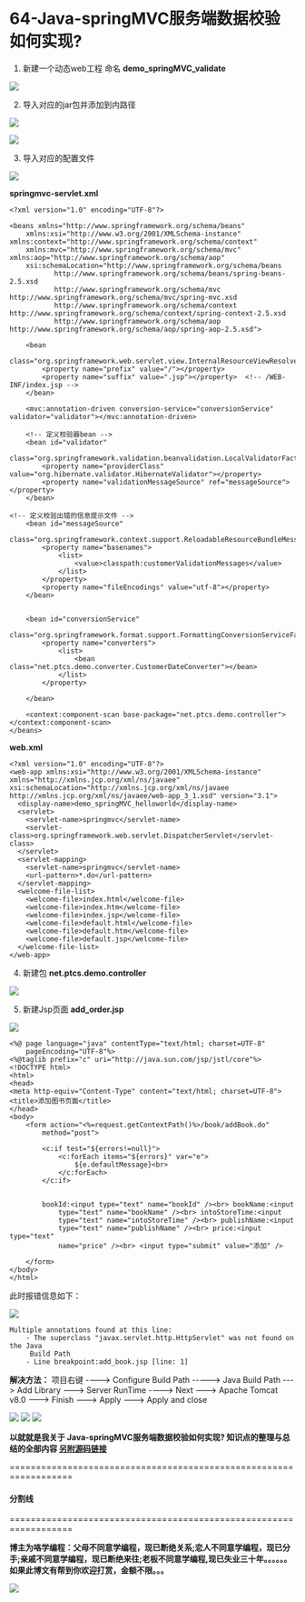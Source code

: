 # 64-Java-springMVC服务端数据校验如何实现?

1. 新建一个动态web工程 命名 **demo_springMVC_validate**

![](64-Images/1.png)

2. 导入对应的jar包并添加到内路径

![](64-Images/2.png)

![](64-Images/3.png)

3. 导入对应的配置文件

![](64-Images/4.png)

**springmvc-servlet.xml**

```
<?xml version="1.0" encoding="UTF-8"?>

<beans xmlns="http://www.springframework.org/schema/beans"
	xmlns:xsi="http://www.w3.org/2001/XMLSchema-instance" xmlns:context="http://www.springframework.org/schema/context"
	xmlns:mvc="http://www.springframework.org/schema/mvc" xmlns:aop="http://www.springframework.org/schema/aop"
	xsi:schemaLocation="http://www.springframework.org/schema/beans
           http://www.springframework.org/schema/beans/spring-beans-2.5.xsd
           http://www.springframework.org/schema/mvc http://www.springframework.org/schema/mvc/spring-mvc.xsd
           http://www.springframework.org/schema/context http://www.springframework.org/schema/context/spring-context-2.5.xsd
           http://www.springframework.org/schema/aop http://www.springframework.org/schema/aop/spring-aop-2.5.xsd">

	<bean
		class="org.springframework.web.servlet.view.InternalResourceViewResolver">
		<property name="prefix" value="/"></property>
		<property name="suffix" value=".jsp"></property>  <!-- /WEB-INF/index.jsp -->
	</bean>

	<mvc:annotation-driven conversion-service="conversionService" validator="validator"></mvc:annotation-driven>

	<!-- 定义校验器bean -->
	<bean id="validator"
		class="org.springframework.validation.beanvalidation.LocalValidatorFactoryBean">
		<property name="providerClass" value="org.hibernate.validator.HibernateValidator"></property>
		<property name="validationMessageSource" ref="messageSource"></property>
	</bean>

<!-- 定义校验出错的信息提示文件 -->
	<bean id="messageSource"
		class="org.springframework.context.support.ReloadableResourceBundleMessageSource">
		<property name="basenames">
			<list>
				<value>classpath:customerValidationMessages</value>
			</list>
		</property>
		<property name="fileEncodings" value="utf-8"></property>
	</bean>


	<bean id="conversionService"
		class="org.springframework.format.support.FormattingConversionServiceFactoryBean">
		<property name="converters">
			<list>
				<bean class="net.ptcs.demo.converter.CustomerDateConverter"></bean>
			</list>
		</property>

	</bean>

	<context:component-scan base-package="net.ptcs.demo.controller"></context:component-scan>
</beans>
```

**web.xml**

```
<?xml version="1.0" encoding="UTF-8"?>
<web-app xmlns:xsi="http://www.w3.org/2001/XMLSchema-instance" xmlns="http://xmlns.jcp.org/xml/ns/javaee" xsi:schemaLocation="http://xmlns.jcp.org/xml/ns/javaee http://xmlns.jcp.org/xml/ns/javaee/web-app_3_1.xsd" version="3.1">
  <display-name>demo_springMVC_helloworld</display-name>
  <servlet>
    <servlet-name>springmvc</servlet-name>
    <servlet-class>org.springframework.web.servlet.DispatcherServlet</servlet-class>
  </servlet>
  <servlet-mapping>
    <servlet-name>springmvc</servlet-name>
    <url-pattern>*.do</url-pattern>
  </servlet-mapping>
  <welcome-file-list>
    <welcome-file>index.html</welcome-file>
    <welcome-file>index.htm</welcome-file>
    <welcome-file>index.jsp</welcome-file>
    <welcome-file>default.html</welcome-file>
    <welcome-file>default.htm</welcome-file>
    <welcome-file>default.jsp</welcome-file>
  </welcome-file-list>
</web-app>
```

4. 新建包 **net.ptcs.demo.controller**

![](64-Images/5.png)


5. 新建Jsp页面 **add_order.jsp**

![](64-Images/6.png)

```
<%@ page language="java" contentType="text/html; charset=UTF-8"
	pageEncoding="UTF-8"%>
<%@taglib prefix="c" uri="http://java.sun.com/jsp/jstl/core"%>
<!DOCTYPE html>
<html>
<head>
<meta http-equiv="Content-Type" content="text/html; charset=UTF-8">
<title>添加图书页面</title>
</head>
<body>
	<form action="<%=request.getContextPath()%>/book/addBook.do"
		method="post">

		<c:if test="${errors!=null}">
			<c:forEach items="${errors}" var="e">
				${e.defaultMessage}<br>
			</c:forEach>
		</c:if>


		bookId:<input type="text" name="bookId" /><br> bookName:<input
			type="text" name="bookName" /><br> intoStoreTime:<input
			type="text" name="intoStoreTime" /><br> publishName:<input
			type="text" name="publishName" /><br> price:<input type="text"
			name="price" /><br> <input type="submit" value="添加" />

	</form>
</body>
</html>
```
此时报错信息如下：

![](64-Images/7.png)

```
Multiple annotations found at this line:
	- The superclass "javax.servlet.http.HttpServlet" was not found on the Java 
	 Build Path
	- Line breakpoint:add_book.jsp [line: 1]
```
**解决方法：**
项目右键 ----> Configure Build Path -----> Java Build Path ---> Add Library ---> Server RunTime ----> Next ---> Apache Tomcat v8.0 ---> Finish ---> Apply ---> Apply and close 

![](64-Images/8.png)
![](64-Images/9.png)
![](64-Images/10.png)









**以就就是我关于 Java-springMVC服务端数据校验如何实现?  知识点的整理与总结的全部内容 [另附源码链接](https://github.com/javaobjects/demo_springMVC_validate)**

==================================================================
#### 分割线
==================================================================

**博主为咯学编程：父母不同意学编程，现已断绝关系;恋人不同意学编程，现已分手;亲戚不同意学编程，现已断绝来往;老板不同意学编程,现已失业三十年。。。。。。如果此博文有帮到你欢迎打赏，金额不限。。。**

![](https://upload-images.jianshu.io/upload_images/5227364-0824589594f944c7.png?imageMogr2/auto-orient/strip%7CimageView2/2/w/1240) 